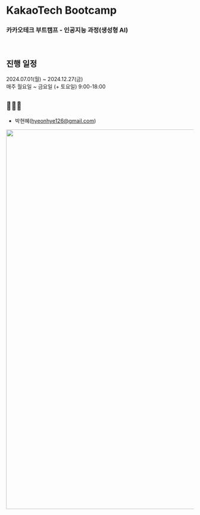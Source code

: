 # KakaoTech Bootcamp
### 카카오테크 부트캠프 - 인공지능 과정(생성형 AI)
<br>

## 진행 일정
2024.07.01(월) ~ 2024.12.27(금)
<br>
매주 월요일 ~ 금요일 (+ 토요일) 9:00-18:00

## 👩🏻‍💻
- 박현혜(hyeonhye126@gmail.com)

<img width="1019" src="https://github.com/user-attachments/assets/58175cc4-2bd5-4614-b0af-7bd98db9a57a">
